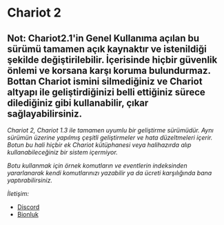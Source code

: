 # Chariot 2

## Not: Chariot2.1'in Genel Kullanıma açılan bu sürümü tamamen açık kaynaktır ve istenildiği şekilde değiştirilebilir. İçerisinde hiçbir güvenlik önlemi ve korsana karşı koruma bulundurmaz. Bottan Chariot ismini silmediğiniz ve Chariot altyapı ile geliştirdiğinizi belli ettiğiniz sürece dilediğiniz gibi kullanabilir, çıkar sağlayabilirsiniz.

*Chariot 2, Chariot 1.3 ile tamamen uyumlu bir geliştirme sürümüdür. Aynı sürümün üzerine yapılmış çeşitli geliştirmeler ve hata düzeltmeleri içerir. Botun bu hali hiçbir ek Chariot kütüphanesi veya halihazırda alıp kullanabileceğiniz bir sistem içermiyor.*

*Botu kullanmak için örnek komutların ve eventlerin indeksinden yararlanarak kendi komutlarınızı yazabilir ya da ücreti karşılığında bana yaptırabilirsiniz.*


*İletişim:*
- [Discord](https://discord.gg/Tdn3U4dFut)
- [Bionluk](https://bionluk.com/emirmelikaktas)
